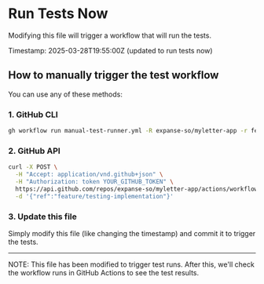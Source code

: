 # Run Tests Now

Modifying this file will trigger a workflow that will run the tests.

Timestamp: 2025-03-28T19:55:00Z (updated to run tests now)

## How to manually trigger the test workflow

You can use any of these methods:

### 1. GitHub CLI
```bash
gh workflow run manual-test-runner.yml -R expanse-so/myletter-app -r feature/testing-implementation
```

### 2. GitHub API
```bash
curl -X POST \
  -H "Accept: application/vnd.github+json" \
  -H "Authorization: token YOUR_GITHUB_TOKEN" \
  https://api.github.com/repos/expanse-so/myletter-app/actions/workflows/manual-test-runner.yml/dispatches \
  -d '{"ref":"feature/testing-implementation"}'
```

### 3. Update this file
Simply modify this file (like changing the timestamp) and commit it to trigger the tests.

---

NOTE: This file has been modified to trigger test runs. After this, we'll check the workflow runs in GitHub Actions to see the test results.